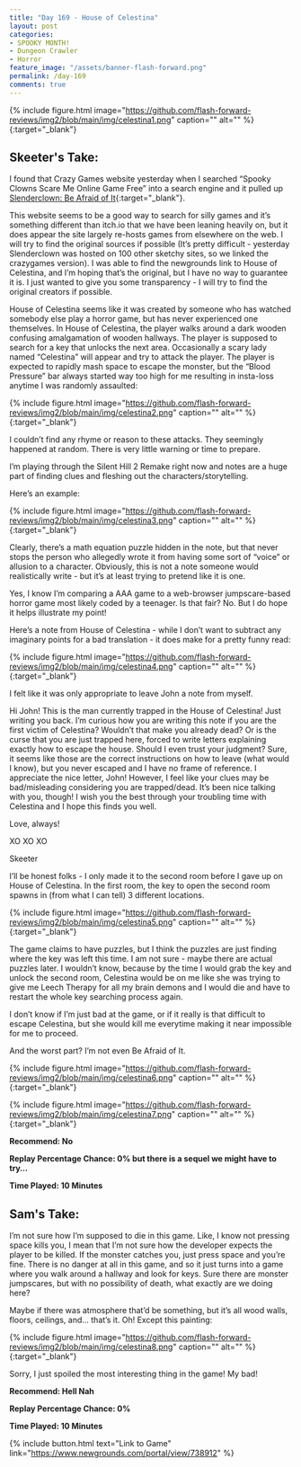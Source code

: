 ```yaml
---
title: "Day 169 - House of Celestina"
layout: post
categories:
- SPOOKY MONTH!
- Dungeon Crawler
- Horror
feature_image: "/assets/banner-flash-forward.png"
permalink: /day-169
comments: true
---
```


{% include figure.html image="https://github.com/flash-forward-reviews/img2/blob/main/img/celestina1.png" caption="" alt="" %}{:target="_blank"}

## Skeeter's Take:

I found that Crazy Games website yesterday when I searched “Spooky Clowns Scare Me Online Game Free” into a search engine and it pulled up [Slenderclown: Be Afraid of It](https://flash-forward-reviews.github.io/day-168){:target="_blank"}. 

This website seems to be a good way to search for silly games and it’s something different than itch.io that we have been leaning heavily on, but it does appear the site largely re-hosts games from elsewhere on the web. I will try to find the original sources if possible (It’s pretty difficult - yesterday Slenderclown was hosted on 100 other sketchy sites, so we linked the crazygames version). I was able to find the newgrounds link to House of Celestina, and I’m hoping that’s the original, but I have no way to guarantee it is. 
I just wanted to give you some transparency - I will try to find the original creators if possible. 

House of Celestina seems like it was created by someone who has watched somebody else play a horror game, but has never experienced one themselves. In House of Celestina, the player walks around a dark wooden confusing amalgamation of wooden hallways. The player is supposed to search for a key that unlocks the next area. Occasionally a scary lady named “Celestina” will appear and try to attack the player. The player is expected to rapidly mash space to escape the monster, but the “Blood Pressure” bar always started way too high for me resulting in insta-loss anytime I was randomly assaulted: 

{% include figure.html image="https://github.com/flash-forward-reviews/img2/blob/main/img/celestina2.png" caption="" alt="" %}{:target="_blank"}

I couldn’t find any rhyme or reason to these attacks. They seemingly happened at random. There is very little warning or time to prepare. 

I’m playing through the Silent Hill 2 Remake right now and notes are a huge part of finding clues and fleshing out the characters/storytelling. 

Here’s an example: 

{% include figure.html image="https://github.com/flash-forward-reviews/img2/blob/main/img/celestina3.png" caption="" alt="" %}{:target="_blank"}

Clearly, there’s a math equation puzzle hidden in the note, but that never stops the person who allegedly wrote it from having some sort of “voice” or allusion to a character. Obviously, this is not a note someone would realistically write - but it’s at least trying to pretend like it is one. 

Yes, I know I’m comparing a AAA game to a web-browser jumpscare-based horror game most likely coded by a teenager. Is that fair? No. But I do hope it helps illustrate my point!

Here’s a note from House of Celestina - while I don’t want to subtract any imaginary points for a bad translation - it does make for a pretty funny read:

{% include figure.html image="https://github.com/flash-forward-reviews/img2/blob/main/img/celestina4.png" caption="" alt="" %}{:target="_blank"}

I felt like it was only appropriate to leave John a note from myself. 

Hi John! This is the man currently trapped in the House of Celestina! Just writing you back. I’m curious how you are writing this note if you are the first victim of Celestina? Wouldn’t that make you already dead? Or is the curse that you are just trapped here, forced to write letters explaining exactly how to escape the house. Should I even trust your judgment? Sure, it seems like those are the correct instructions on how to leave (what would I know), but you never escaped and I have no frame of reference. I appreciate the nice letter, John! However, I feel like your clues may be bad/misleading considering you are trapped/dead. It’s been nice talking with you, though! I wish you the best through your troubling time with Celestina and I hope this finds you well. 

Love, always!

XO XO XO 

Skeeter

I’ll be honest folks - I only made it to the second room before I gave up on House of Celestina. In the first room, the key to open the second room spawns in (from what I can tell) 3 different locations. 

{% include figure.html image="https://github.com/flash-forward-reviews/img2/blob/main/img/celestina5.png" caption="" alt="" %}{:target="_blank"}

The game claims to have puzzles, but I think the puzzles are just finding where the key was left this time.  I am not sure - maybe there are actual puzzles later. I wouldn’t know, because by the time I would grab the key and unlock the second room, Celestina would be on me like she was trying to give me Leech Therapy for all my brain demons and I would die and have to restart the whole key searching process again. 

I don’t know if I’m just bad at the game, or if it really is that difficult to escape Celestina, but she would kill me everytime making it near impossible for me to proceed. 

And the worst part? I’m not even Be Afraid of It. 

{% include figure.html image="https://github.com/flash-forward-reviews/img2/blob/main/img/celestina6.png" caption="" alt="" %}{:target="_blank"}

{% include figure.html image="https://github.com/flash-forward-reviews/img2/blob/main/img/celestina7.png" caption="" alt="" %}{:target="_blank"}

**Recommend: No**

**Replay Percentage Chance: 0% but there is a sequel we might have to try…**

**Time Played: 10 Minutes**

## Sam's Take:

I’m not sure how I’m supposed to die in this game. Like, I know not pressing space kills you, I mean that I’m not sure how the developer expects the player to be killed. If the monster catches you, just press space and you’re fine. There is no danger at all in this game, and so it just turns into a game where you walk around a hallway and look for keys. Sure there are monster jumpscares, but with no possibility of death, what exactly are we doing here?

Maybe if there was atmosphere that’d be something, but it’s all wood walls, floors, ceilings, and... that’s it. Oh! Except this painting:

{% include figure.html image="https://github.com/flash-forward-reviews/img2/blob/main/img/celestina8.png" caption="" alt="" %}{:target="_blank"}

Sorry, I just spoiled the most interesting thing in the game! My bad!

**Recommend: Hell Nah** 

**Replay Percentage Chance: 0%**

**Time Played: 10 Minutes**

{% include button.html text="Link to Game" link="https://www.newgrounds.com/portal/view/738912" %}